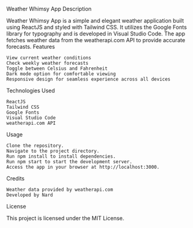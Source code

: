 Weather Whimsy App
Description

Weather Whimsy App is a simple and elegant weather application built using ReactJS and styled with Tailwind CSS. It utilizes the Google Fonts library for typography and is developed in Visual Studio Code. The app fetches weather data from the weatherapi.com API to provide accurate forecasts.
Features

    View current weather conditions
    Check weekly weather forecasts
    Toggle between Celsius and Fahrenheit
    Dark mode option for comfortable viewing
    Responsive design for seamless experience across all devices

Technologies Used

    ReactJS
    Tailwind CSS
    Google Fonts
    Visual Studio Code
    weatherapi.com API

Usage

    Clone the repository.
    Navigate to the project directory.
    Run npm install to install dependencies.
    Run npm start to start the development server.
    Access the app in your browser at http://localhost:3000.

Credits

    Weather data provided by weatherapi.com
    Developed by Nard

License

This project is licensed under the MIT License.

